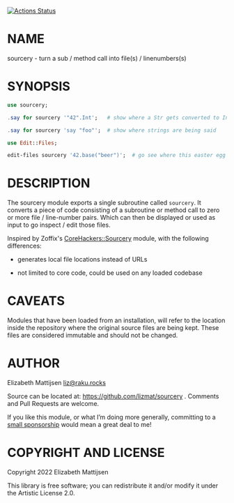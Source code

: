[![Actions Status](https://github.com/lizmat/sourcery/actions/workflows/test.yml/badge.svg)](https://github.com/lizmat/sourcery/actions)

NAME
====

sourcery - turn a sub / method call into file(s) / linenumbers(s)

SYNOPSIS
========

```raku
use sourcery;

.say for sourcery '"42".Int';   # show where a Str gets converted to Int

.say for sourcery 'say "foo"';  # show where strings are being said

use Edit::Files;

edit-files sourcery '42.base("beer")';  # go see where this easter egg lives
```

DESCRIPTION
===========

The sourcery module exports a single subroutine called `sourcery`. It converts a piece of code consisting of a subroutine or method call to zero or more file / line-number pairs. Which can then be displayed or used as input to go inspect / edit those files.

Inspired by Zoffix's [CoreHackers::Sourcery](https://raku.land/zef:raku-community-modules/CoreHackers::Sourcery) module, with the following differences:

  * generates local file locations instead of URLs

  * not limited to core code, could be used on any loaded codebase

CAVEATS
=======

Modules that have been loaded from an installation, will refer to the location inside the repository where the original source files are being kept. These files are considered immutable and should not be changed.

AUTHOR
======

Elizabeth Mattijsen <liz@raku.rocks>

Source can be located at: https://github.com/lizmat/sourcery . Comments and Pull Requests are welcome.

If you like this module, or what I’m doing more generally, committing to a [small sponsorship](https://github.com/sponsors/lizmat/) would mean a great deal to me!

COPYRIGHT AND LICENSE
=====================

Copyright 2022 Elizabeth Mattijsen

This library is free software; you can redistribute it and/or modify it under the Artistic License 2.0.

